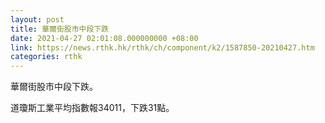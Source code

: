 ```yaml
---
layout: post
title: 華爾街股市中段下跌
date: 2021-04-27 02:01:08.000000000 +08:00
link: https://news.rthk.hk/rthk/ch/component/k2/1587850-20210427.htm
categories: rthk
---
```


華爾街股市中段下跌。

道瓊斯工業平均指數報34011，下跌31點。
